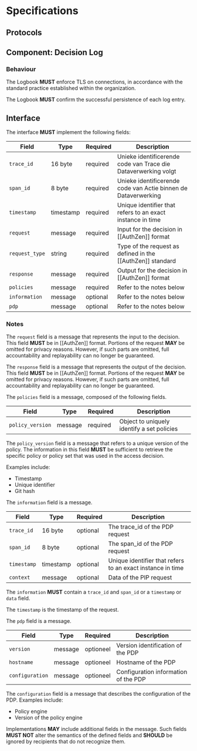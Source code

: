 # Specifications

## Protocols

## Component: Decision Log

### Behaviour

The Logbook **MUST** enforce TLS on connections, in accordance with the standard practice established within the organization.

The Logbook **MUST** confirm the successful persistence of each log entry.

## Interface

The interface **MUST** implement the following fields:

| Field           | Type    | Required  | Description                                        |
|----------------|-----------|-----------|----------------------------------------------------------------|
| `trace_id`     | 16 byte   | required  | Unieke identificerende code van Trace die Dataverwerking volgt |
| `span_id`      | 8 byte    | required  | Unieke identificerende code van Actie binnen de Dataverwerking |
| `timestamp`    | timestamp | required  | Unique identifier that refers to an exact instance in time     |
| `request`      | message   | required  | Input for the decision in [[AuthZen]] format                   |
| `request_type` | string    | required  | Type of the request as defined in the [[AuthZen]] standard     |
| `response`     | message   | required  | Output for the decision in [[AuthZen]] format                  |
| `policies`     | message   | required  | Refer to the notes below                                       |
| `information`  | message   | optional  | Refer to the notes below                                 |
| `pdp`          | message   | optional  | Refer to the notes below                                 |

### Notes
The `request` field is a message that represents the input to the decision. This field **MUST** be in [[AuthZen]] format. Portions 
of the request **MAY** be omitted for privacy reasons. However, if such parts are omitted, full accountability and 
replayability can no longer be guaranteed.

The `response` field is a message that represents the output of the decision. This field **MUST** be in [[AuthZen]] format. Portions
of the request **MAY** be omitted for privacy reasons. However, if such parts are omitted, full accountability and
replayability can no longer be guaranteed.

The `policies` field is a message, composed of the following fields.

| Field           | Type    | Required  | Description                             |
|------------------|---------|---------------|--------------------------------------------|
| `policy_version` | message | required     | Object to uniquely identify a set policies |

The `policy_version` field is a message that refers to a unique version of the policy. The information in this field **MUST** 
be sufficient to retrieve the specific policy or policy set that was used in the access decision.

Examples include:
- Timestamp
- Unique identifier
- Git hash

The `information` field is a message.

| Field           | Type    | Required  | Description                                            |
|------------|-----------|-----------|------------------------------------------------------------|
| `trace_id` | 16 byte   | optional  | The trace_id of the PDP request                            |
| `span_id`  | 8 byte    | optional | The span_id of the PDP request                             | |
| `timestamp` | timestamp | optional | Unique identifier that refers to an exact instance in time | |
| `context`  | message   | optional | Data of the PIP request                                    | |

The `information` **MUST** contain a `trace_id` and `span_id` or a `timestamp` or `data` field.

The `timestamp` is the timestamp of the request.

The `pdp` field is a message.

| Field           | Type    | Required  | Description                          |
|-----------------|---------|-----------|--------------------------------------|
| `version`       | message | optioneel | Version identification of the PDP    |
| `hostname`      | message | optioneel | Hostname of the PDP                  |
| `configuration` | message | optioneel | Configuration information of the PDP |

The `configuration` field is a message that describes the configuration of the PDP. Examples include:
- Policy engine
- Version of the policy engine

Implementations **MAY** include additional fields in the message. Such fields **MUST NOT** alter the semantics of the 
defined fields and **SHOULD** be ignored by recipients that do not recognize them.